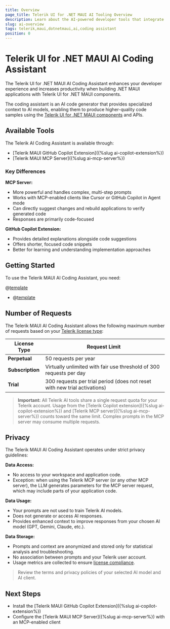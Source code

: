 ```yaml
---
title: Overview
page_title: Telerik UI for .NET MAUI AI Tooling Overview
description: Learn about the AI-powered developer tools that integrate with your IDE or code editor for greater productivity and enhanced developer experience.
slug: ai-overview
tags: telerik,maui,dotnetmaui,ai,coding assistant
position: 0
---
```


# Telerik UI for .NET MAUI AI Coding Assistant

The Telerik UI for .NET MAUI AI Coding Assistant enhances your developer experience and increases productivity when building .NET MAUI applications with Telerik UI for .NET MAUI components.

The coding assistant is an AI code generator that provides specialized context to AI models, enabling them to produce higher-quality code samples using the [Telerik UI for .NET MAUI components](https://www.telerik.com/maui-ui) and APIs.

## Available Tools

The Telerik AI Coding Assistant is available through:

* [Telerik MAUI GitHub Copilot Extension]({%slug ai-copilot-extension%})
* [Telerik MAUI MCP Server]({%slug ai-mcp-server%})

### Key Differences

**MCP Server:**
* More powerful and handles complex, multi-step prompts
* Works with MCP-enabled clients like Cursor or GitHub Copilot in Agent mode
* Can directly suggest changes and rebuild applications to verify generated code
* Responses are primarily code-focused

**GitHub Copilot Extension:**
* Provides detailed explanations alongside code suggestions
* Offers shorter, focused code snippets
* Better for learning and understanding implementation approaches

## Getting Started

To use the Telerik MAUI AI Coding Assistant, you need:

@[template](/_contentTemplates/common/ai-coding-assistant.md#getting-started)
* @[template](/_contentTemplates/common/ai-coding-assistant.md#number-of-requests)

## Number of Requests

The Telerik MAUI AI Coding Assistant allows the following maximum number of requests based on your [Telerik license type](https://www.telerik.com/purchase/faq/licensing-purchasing):

| License Type | Request Limit |
|--------------|---------------|
| **Perpetual** | 50 requests per year |
| **Subscription** | Virtually unlimited with fair use threshold of 300 requests per day |
| **Trial** | 300 requests per trial period (does not reset with new trial activations) |

> **Important:** All Telerik AI tools share a single request quota for your Telerik account. Usage from the [Telerik Copilot extension]({%slug ai-copilot-extension%}) and [Telerik MCP server]({%slug ai-mcp-server%}) counts toward the same limit. Complex prompts in the MCP server may consume multiple requests.

## Privacy

The Telerik MAUI AI Coding Assistant operates under strict privacy guidelines:

**Data Access:**
* No access to your workspace and application code.
* Exception: when using the Telerik MCP server (or any other MCP server), the LLM generates parameters for the MCP server request, which may include parts of your application code.

**Data Usage:**
* Your prompts are not used to train Telerik AI models.
* Does not generate or access AI responses.
* Provides enhanced context to improve responses from your chosen AI model (GPT, Gemini, Claude, etc.).

**Data Storage:**
* Prompts and context are anonymized and stored only for statistical analysis and troubleshooting.
* No association between prompts and your Telerik user account.
* Usage metrics are collected to ensure [license compliance](#number-of-requests).

> Review the terms and privacy policies of your selected AI model and AI client.

## Next Steps

* Install the [Telerik MAUI GitHub Copilot Extension]({%slug ai-copilot-extension%})
* Configure the [Telerik MAUI MCP Server]({%slug ai-mcp-server%}) with an MCP-enabled client